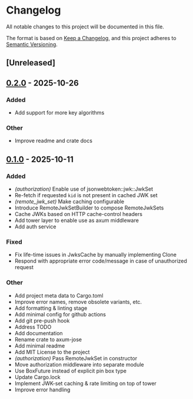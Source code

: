 # Changelog

All notable changes to this project will be documented in this file.

The format is based on [Keep a Changelog](https://keepachangelog.com/en/1.0.0/),
and this project adheres to [Semantic Versioning](https://semver.org/spec/v2.0.0.html).

## [Unreleased]

## [0.2.0](https://github.com/MatthiasJReisinger/axum-jose/compare/v0.1.0...v0.2.0) - 2025-10-26

### Added

- Add support for more key algorithms

### Other

- Improve readme and crate docs

## [0.1.0](https://github.com/MatthiasJReisinger/axum-jose/releases/tag/v0.1.0) - 2025-10-11

### Added

- _(authorization)_ Enable use of jsonwebtoken::jwk::JwkSet
- Re-fetch if requested `kid` is not present in cached JWK set
- _(remote_jwk_set)_ Make caching configurable
- Introduce RemoteJwkSetBuilder to compose RemoteJwkSets
- Cache JWKs based on HTTP cache-control headers
- Add tower layer to enable use as axum middleware
- Add auth service

### Fixed

- Fix life-time issues in JwksCache by manually implementing Clone
- Respond with appropriate error code/message in case of unauthorized request

### Other

- Add project meta data to Cargo.toml
- Improve error names, remove obsolete variants, etc.
- Add formatting & linting stage
- Add minimal config for github actions
- Add git pre-push hook
- Address TODO
- Add documentation
- Rename crate to axum-jose
- Add minimal readme
- Add MIT License to the project
- _(authorization)_ Pass RemoteJwkSet in constructor
- Move authorization middleware into separate module
- Use BoxFuture instead of explicit pin box type
- Update Cargo.lock
- Implement JWK-set caching & rate limiting on top of tower
- Improve error handling
